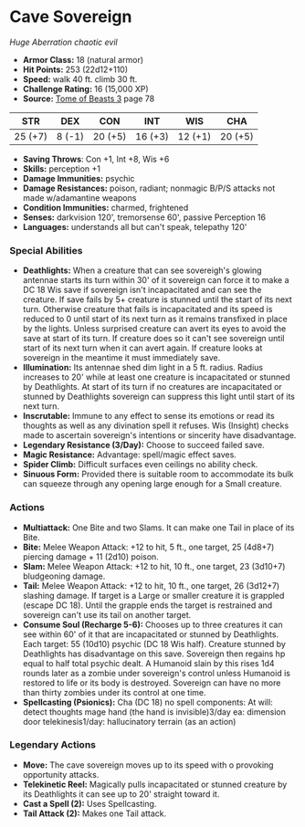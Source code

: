 # Cave Sovereign

*Huge* *Aberration* *chaotic evil*

- **Armor Class:** 18 (natural armor)
- **Hit Points:** 253 (22d12+110)
- **Speed:** walk 40 ft. climb 30 ft.
- **Challenge Rating:** 16 (15,000 XP)
- **Source:** [Tome of Beasts 3](https://koboldpress.com/kpstore/product/tome-of-beasts-3-for-5th-edition/) page 78

| STR | DEX | CON | INT | WIS | CHA |
| --- | --- | --- | --- | --- | --- |
| 25 (+7) | 8 (-1) | 20 (+5) | 16 (+3) | 12 (+1) | 20 (+5) |

- **Saving Throws**: Con +1, Int +8, Wis +6
- **Skills:** perception +1
- **Damage Immunities:** psychic
- **Damage Resistances:** poison, radiant; nonmagic B/P/S attacks not made w/adamantine weapons
- **Condition Immunities:** charmed, frightened
- **Senses:** darkvision 120', tremorsense 60', passive Perception 16
- **Languages:** understands all but can't speak, telepathy 120'

### Special Abilities

- **Deathlights:** When a creature that can see sovereigh's glowing antennae starts its turn within 30' of it sovereign can force it to make a DC 18 Wis save if sovereign isn't incapacitated and can see the creature. If save fails by 5+ creature is stunned until the start of its next turn. Otherwise creature that fails is incapacitated and its speed is reduced to 0 until start of its next turn as it remains transfixed in place by the lights. Unless surprised creature can avert its eyes to avoid the save at start of its turn. If creature does so it can't see sovereign until start of its next turn when it can avert again. If creature looks at sovereign in the meantime it must immediately save.
- **Illumination:** Its antennae shed dim light in a 5 ft. radius. Radius increases to 20' while at least one creature is incapacitated or stunned by Deathlights. At start of its turn if no creatures are incapacitated or stunned by Deathlights sovereign can suppress this light until start of its next turn.
- **Inscrutable:** Immune to any effect to sense its emotions or read its thoughts as well as any divination spell it refuses. Wis (Insight) checks made to ascertain sovereign's intentions or sincerity have disadvantage.
- **Legendary Resistance (3/Day):** Choose to succeed failed save.
- **Magic Resistance:** Advantage: spell/magic effect saves.
- **Spider Climb:** Difficult surfaces even ceilings no ability check.
- **Sinuous Form:** Provided there is suitable room to accommodate its bulk can squeeze through any opening large enough for a Small creature.

### Actions

- **Multiattack:** One Bite and two Slams. It can make one Tail in place of its Bite.
- **Bite:** Melee Weapon Attack: +12 to hit, 5 ft., one target, 25 (4d8+7) piercing damage + 11 (2d10) poison.
- **Slam:** Melee Weapon Attack: +12 to hit, 10 ft., one target, 23 (3d10+7) bludgeoning damage.
- **Tail:** Melee Weapon Attack: +12 to hit, 10 ft., one target, 26 (3d12+7) slashing damage. If target is a Large or smaller creature it is grappled (escape DC 18). Until the grapple ends the target is restrained and sovereign can't use its tail on another target.
- **Consume Soul (Recharge 5-6):** Chooses up to three creatures it can see within 60' of it that are incapacitated or stunned by Deathlights. Each target: 55 (10d10) psychic (DC 18 Wis half). Creature stunned by Deathlights has disadvantage on this save. Sovereign then regains hp equal to half total psychic dealt. A Humanoid slain by this rises 1d4 rounds later as a zombie under sovereign's control unless Humanoid is restored to life or its body is destroyed. Sovereign can have no more than thirty zombies under its control at one time.
- **Spellcasting (Psionics):** Cha (DC 18) no spell components: At will: detect thoughts mage hand (the hand is invisible)3/day ea: dimension door telekinesis1/day: hallucinatory terrain (as an action)



### Legendary Actions

- **Move:** The cave sovereign moves up to its speed with o provoking opportunity attacks.
- **Telekinetic Reel:** Magically pulls incapacitated or stunned creature by its Deathlights it can see up to 20' straight toward it.
- **Cast a Spell (2):** Uses Spellcasting.
- **Tail Attack (2):** Makes one Tail attack.
